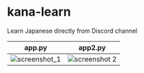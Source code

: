 # kana-learn
Learn Japanese directly from Discord channel

|app.py               |app2.py              |
:--------------------:|:--------------------:
![screenshot_1](https://media.discordapp.net/attachments/591258143246385162/593022400367689748/unknown.png) | ![screenshot 2](https://media.discordapp.net/attachments/593800894353768449/594211691361861642/unknown.png)
